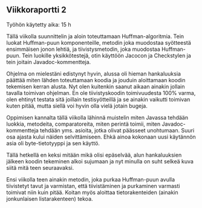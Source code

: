 ## Viikkoraportti 2

Työhön käytetty aika: 15 h

Tällä viikolla suunnittelin ja aloin toteuttamaan Huffman-algoritmia. Tein luokat Huffman-puun komponenteille, metodin joka muodostaa syötteestä ensimmäisen jonon lehtiä, ja tiivistysmetodin, joka muodostaa Huffman-puun.
Tein luokille yksikkötestejä, otin käyttöön Jacocon ja Checkstylen ja tein joitain Javadoc-kommentteja. 

Ohjelma on mielestäni edistynyt hyvin, alussa oli hieman hankaluuksia päättää miten lähden toteuttamaan koodia ja jouduin aloittamaan koodin tekemisen kerran alusta. Nyt olen kuitenkin saanut aikaan ainakin jollain tavalla toimivan ohjelman.
En ole tiivistyskoodin toimivuudesta 100% varma, olen ehtinyt testata sitä joillain testisyötteillä ja se ainakin vaikutti toimivan kuten pitää, mutta siellä voi hyvin olla vielä jotain bugeja.

Oppimisen kannalta tällä viikolla lähinnä muistelin miten Javassa tehdään luokkia, metodeita, comparatoreita, miten perintä toimii, miten Javadoc-kommentteja tehdään yms. asioita, jotka olivat päässeet unohtumaan. Suuri osa ajasta kului näiden selvittämiseen.
Ehkä ainoa kokonaan uusi käytännön asia oli byte-tietotyyppi ja sen käyttö. 

Tällä hetkellä en keksi mitään mikä olisi epäselvää, alun hankaluuksien jälkeen koodin tekeminen alkoi sujumaan ja nyt minulla on suht selkeä kuva siitä mitä teen seuraavaksi.

Ensi viikolla teen ainakin metodin, joka purkaa Huffman-puun avulla tiivistetyt tavut ja varmistan, että tiivistäminen ja purkaminen varmasti toimivat niin kuin pitää. Koitan myös aloittaa tietorakenteiden (ainakin jonkunlaisen listarakenteen) tekoa. 
